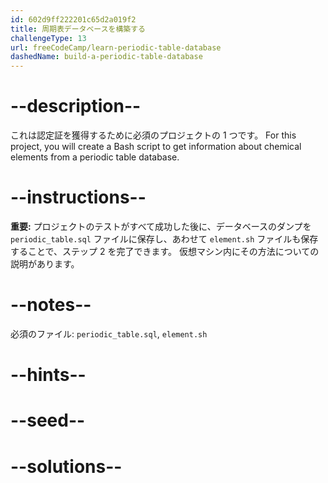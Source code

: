 ```yaml
---
id: 602d9ff222201c65d2a019f2
title: 周期表データベースを構築する
challengeType: 13
url: freeCodeCamp/learn-periodic-table-database
dashedName: build-a-periodic-table-database
---
```


# --description--

これは認定証を獲得するために必須のプロジェクトの 1 つです。 For this project, you will create a Bash script to get information about chemical elements from a periodic table database.

# --instructions--

**重要:** プロジェクトのテストがすべて成功した後に、データベースのダンプを `periodic_table.sql` ファイルに保存し、あわせて `element.sh` ファイルも保存することで、ステップ 2 を完了できます。 仮想マシン内にその方法についての説明があります。

# --notes--

必須のファイル: `periodic_table.sql`, `element.sh`

# --hints--

# --seed--

# --solutions--

